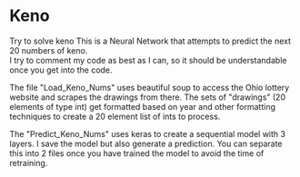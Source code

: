 # Keno
Try to solve keno
This is a Neural Network that attempts to predict the next 20 numbers of keno.  
I try to comment my code as best as I can, so it should be understandable once 
you get into the code.


The file "Load_Keno_Nums" uses beautiful soup to access the Ohio lottery website and scrapes the drawings from there.
The sets of "drawings" (20 elements of type int) get formatted based on year and other formatting techniques to create
a 20 element list of ints to process.

The "Predict_Keno_Nums" uses keras to create a sequential model with 3 layers.  I save the model but also generate a prediction. 
You can separate this into 2 files once you have trained the model to avoid the time of retraining. 

